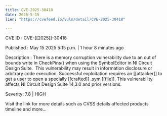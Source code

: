 ```yaml
---
title: CVE-2025-30418
date: 2025-5-15
lien: "https://cvefeed.io/vuln/detail/CVE-2025-30418"

---
```


CVE ID : CVE-[[2025]]-30418

Published :  May 15
2025
5:15 p.m. | 1 hour
8 minutes ago

Description : There is a memory corruption vulnerability due to an out of bounds write in CheckPins() when using the SymbolEditor in NI Circuit Design Suite.  This vulnerability may result in information disclosure or arbitrary code execution. Successful exploitation requires an [[attacker]] to get a user to open a specially [[crafted]] .sym [[file]]. This vulnerability affects NI Circuit Design Suite 14.3.0 and prior versions.

Severity: 7.8 | HIGH

Visit the link for more details
such as CVSS details
affected products
timeline
and more...
